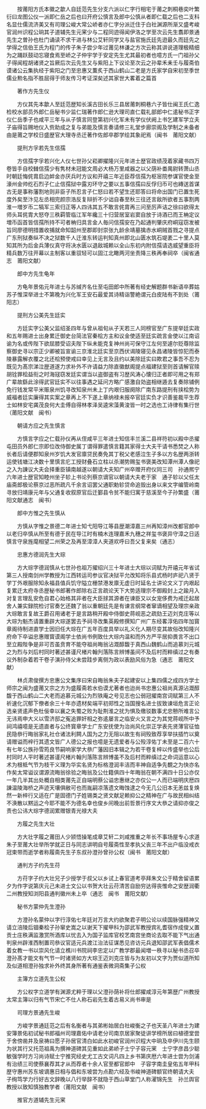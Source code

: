 <!-- { "loadSidebar": true } -->
　　按莆阳方氏本徽之歙人自廷范先生分支六派以仁字行相宅于莆之刺桐巷奕叶繁衍曰龙图公仪一派即仁岳之后也曰开府公慎言及郎中公慎从者即仁载之后也二支科名显仕儒流济美又有司理公峻大常公峤者亦仁字分派迁住于白社渊源所渐又盛考峻官润州识程公珦其子道辅先生元宷少与二程同逰得闻伊洛之学至次云先生翥即景通先生之曽孙也杜门诵读不求干进与林公艾轩同学又与盐官施氏廷先逰最久而廷先之学得之信伯王氏为程门的传子朱子尝少年过莆见林谦之方次云称其讲说道理极精细为之踊跃鼓动忘寝食焉至峤之子仲宇学于安定先生尤其最初者也噫方氏一门祖孙父子得闻程胡诸贤之旨厥后次云先生又与紫阳上下议论至次云之孙辈禾耒壬与履斋伯谟诸公云集执经于紫阳之门至忠惠又薫炙于西山鹤山二老是方氏家学自宋初至季世儒业勲名指不胜屈得于师友传习考证深矣述其家世大畧着之篇首

　　著作方先生仪

　　方仪其先本歙人至廷范歴知长溪古田长乐三县居莆刺桐巷六子皆仕闽王氏仁逸检校水部员外郎仁岳秘书少监仁瑞著作郎仁逊大理司直仁载礼部郎中仁逺秘书正字仪仁岳季子也咸平三年与从子慎言同登第初兴化军未有学仪伏阙上书乞建军学立夫子庙得旨赐地仪入赀助成之复与弟能及慎言奏请修三礼堂步廊崇阁及学制之未备者由是莆之学校日盛歴官大理寺丞迁著作佐郎卒郡学绘其象祀焉（闽书　莆阳文献）

　　提刑方孚若先生信孺

　　方信孺字孚若兴化人仪七世孙父崧卿擢隆兴元年进士歴官政绩茂着家藏书四万卷皆手自校雠信孺少有隽材未冠能文周必大杨万里咸器之以父荫补畨禺尉转萧山丞时朝廷悔侂胄启边衅金亦厌兵时方议和开禧三年近臣荐信孺为枢宻院参谋官使金至濠州金帅纥石烈子仁止信孺狱中露刃环守之要以五事信孺曰反俘归币可也縳送首谋古无是事称藩割地则非臣子所忍言子仁怒曰若不望生还耶答曰将命出国门已置生死度外矣至汴见左丞相完颜宗浩反复辩折不少诎自春至秋三往还言敌所欲者五事割两淮一増岁币二犒军三索归正等人四讳其五不敢言侂胄再三问至厉声诘之徐曰欲得太师头耳侂胄大怒夺三秩羁管临江军年纔三十归营居室岩窦自放于诗酒已而王柟定议増币函首皆信孺所持不可者柟归具言金人毎问信孺安在乃起通判肇庆府峒寇窃发被旨同廖德明措置收捕就命知韶州至郡即封崇张九龄余靖墓擒赤水峒贼首戮之寻提点广东刑狱奏纵不决之狱数千人迁淮东转运判知真州即北山匮水筑石堤袤二十里人莫知其所为后金兵薄仪真守将决水匮以退敌城赖以全山东初内附信孺请选威望重臣将精兵数万往开幕以主制客以重驭轻可以固江北瞰两河坐责降三秩再奉祠卒（闽省通志　莆阳文献）

　　郎中方先生龟年

　　方龟年景佑元年进士与苏缄齐名仕至屯田郎中所著有经史解题群书新语卒葬姑苏子惟深举进士不第晚为兴化军王安石最爱其诗精诣警絶谓元白皮陆有不到处（莆阳志）

　　提刑方公美先生廷实

　　方廷实字公美父监绍圣四年与曾从祖旬从子天若三人同榜官至广东提举廷实政和五年赐进士出身累迁御史台简法官秦桧方主和议金使适至廷实疏言金使以江南诏谕为名或传陛下欲屈膝受诏夫陛下纵未能克复神州尚可保守江左何至遽尔贬尊除监察御史寻以宗正少卿被旨宣谕三京淮北廷实至京西伏谒陵寝见永昌诸陵皆惊犯而泰陵暴露解衣覆之北还桧预使戒曰幸见上无言及且约以美除廷实曰欺君之事吾不忍为既见为髙宗涕泣歴道遂力求补外不许请益力除直徽猷阁提点福建狱至则首请解官赎胡铨罪桧益衔之时海冦窃发廷实谓当以盗御盗有习歴风涛心懐归正者即可用之有郑广辈故繇此涂得武官廷实不以往事遇之延问方略广感激自効盗相继遁去复奏除铺例免行钱发常平米赈泉州饥寻改知泉州未上丁内艰归服阕除广南东路提刑有挟桧势为威福者廷实廉得其实案之章再上不下遂上章纳禄未报卒官廷实负才识善鉴裁平生荐士如林安宅龚茂良何大圭傅自得林孝泽吴逵宋藻黄浚皆一时之选也工诗律有集行世（莆阳文献　闽书）

　　朝请方应之先生慎言

　　方慎言字应之仁载孙仪再从侄咸平三年进士知信丰兰溪二县祥符初以殿中丞擢屯田员外郎仁宗即位改侍御史属丁谓得罪遣慎言籍其家得士大夫干请书悉焚之人称长者后请便郡知泉州岁饥大发官廪贷民奏免其丁税父老感泣生子多以方名歴两浙转运使钱塘江决数十里慎言庀工授财叠石立柱以杀潮势赐玺书褒美改知潭州潭人像祀之入为諌议大夫会择重臣镇南越遂以朝请大夫知广州卒赠开府仪同三司　孙通熈宁六年进士歴官知睦州坐子轸上书论列蔡京谪官以朝请大夫老于家　通子轸以父任太庙斋郎极论蔡京过恶所疏凡千余言诏罢父通职勅轸贷命追毁出身以来文字编管岭南寻放归靖康元年与父通复收叙原官后迁鄞县令贫不能归寓于慈溪至今子孙繁盛（莆阳文献通志　闽书）

　　郎中方惟之先生慎从

　　方慎从字惟之景德二年进士知弋阳导江等县歴潮漳嘉三州再知漳州改都官郎中以老归卒慎从所至有德于民在导江时有楠木连理嘉禾九穗之祥玺书褒异守漳之日适慎言守泉旌麾相望二州荣之及再至漳漳人夹道欢呼曰吾父复来矣（通志）

　　忠惠方德润先生大琮

　　方大琮字德润慎从七世孙也祖万擢绍兴三十年进士大琮以词赋为开禧元年省试第三人授南剑州学教授为江西转运司参议官决狱平允改知将乐县式杨时庐祀八贤于学丁外艰服除知永福县值兵饥守隘立栅禁港发廪无虚日时延名士讲论文义丁内艰起复累迁太府寺丞歴秘书郎著作郎除右正言疏论天下大势适理宗不御殿封上之踰月入对复言理乱安危自君心始格其非者在大臣捄其源者在谏臣又以女宠侈费为戒迁起居舍人兼实録院检讨官奏乞还魏了翁以重朝廷先是有谏言纲常者窜谪相望及理宗亲政大琮敢言复故王爵召用诸老于是言路稍开殿中侍御史蒋岘恶之疏劾王迈刘克庄等以大琮为魁杰请置重辟大琮遂罢去予祠寻改集英殿修撰知广州广东经畧淳佑四年加寳章阁待制进直学士因旧任大琮在广五年百度具举以礼义化人期尽变其故俗改知隆兴府命下卒谥忠惠赠寳谟阁学士依尚书例致仕大琮内温和而外方严平居抑畏言不出口至立殿陛争是非可否虽贲育不能夺祖尚晦翁沾溉醇馥于真西山魏鹤山而追慕刘元城之为烈与刘后村同时著述甚谨尺楮片翰刋落陈言辨博虽间不及后村而粹缜过之有奏议外制杂着若干卷子演孙侍父未尝跬步离侧为政以表励风俗为急（通志　莆阳文献）

　　林贞肃俊撰方忠惠公文集序曰宋自晦翁朱夫子起建安以上集四儒之成四方学士师宗之闽为盛莆又宗之方为盛履斋若水伯谟尤著者也迨尚书忠惠公祖尚真源沾溉醇馥于西山鹤山二大老而追慕元城公为烈铁庵之号见志也公弱冠擢南宫词赋第三人不祈速化沉郁下僚者余三十年亦遗材矣端平初郑性之当国搜名进士拔致谏垣危言正论选亲贤逺声色杜佞幸以襄之失蜀之败为耻荆淮之扰为惧及缴驳数事尤忠戅所难言公无讳焉申大义以雪济邸之寃追罪奸相之弥逺屡言之临安火又言之为其党蒋岘所中予祠鸿禧噫是无遗直者与公终寳章学士广东安抚使为治尚风化崇正学表先贤薄官征恤民隐叅行晦翁家礼社仓诸法利闗人国为之力无阻以故生有祠殁致荐享举扶插竹以奠请赠谥而梓行其遗文皆广人德公之报也噫是无遗爱者与公殁淳佑丁未至是二百六十有七年公族孙雪筠良节嗣响家学大叅广藩因旧本辑之为若干卷复梓以传盛举也公后村同时人平时著述甚谨尺楮片翰刋落陈言辨博虽不及后村而粹缜过之命词运意以心术为根柢气节为枝干义理为华实名贤为标格澄润丰洁而丰神自适争先覩之为快亦名作矣太常谥议谓源流晦翁徐验之晦翁及公仕籍俱四十年晦翁在朝不满四十日公亦仅一年几半其出处概自相类莆先正自端明蔡公谥忠惠继之亦仅公一人而已端明庆厯四諌温陵海桥之声迹天壤俱敝可也而胤嗣凉落遗文晦蚀逮之今无几公旧本无恙兹复焕然一新梓行又适在广是固德门子姓锡类之贤文献足赖抑公之精神在广与故民相纠结不涣散以黙运之今耶不能不为德名幸也俊乡闬晚出前哲景行序文大叅之请抑亦俊之责也公讳大琮字德润累赠银青光禄大夫

　　方履之先生大壮

　　方大壮字履之莆田人少颕悟操笔成章艾轩二刘咸推重之年长不事场屋专心求道朱子至莆大壮举所学就正日与同志讲明自号履斋性至孝执父丧三年不出户临没戒衣冠束带而逝学者称履斋先生子东叔孙澄孙曾孙公权（闽书　莆阳文献）

　　通判方子约先生苻

　　方苻字子约大壮兄子少授学于叔父以乡试上春官道考亭拜朱文公于精舍留语累夕为作字说第庆元己未进士文公以书贺大壮云苻清苦自励穷达得丧惟命之安歴润衢二州教授知浏阳县通判徽州未上卒（通志　闽书　莆阳文献）

　　秘书方蒙仲先生澄孙

　　方澄孙名蒙仲以字行淳佑七年廷对万言大约欲聚君子明公论以续国脉强精神又请立涪陵后锢秦桧子孙窜史嵩之以谢天下擢甲科为邵武军教授宾礼耆宿作成俊乂置贡士庄秩满监激赏所酒库以忧去入为国子监库官校艺南宫坐商论去取不能下气出通判泉州辟淮西制置司叅议官适元兵渡江治法征谋悉见咨访元兵退知邵武军表倡儒术着女教一书以崇风化请立樵川书院祠李忠定以广教学郡最闻増一秩寻以秘书丞召卒澄孙髙才能文有气节一时诸贤如方大琮王迈刘克庄皆与为友初以文字为贾似道所知及似道相澄孙独求补外终其身所著有通鉴表微洞斋集子公权

　　主簿方立道先生公权

　　方公权字立道学有渊源尤粹于理以父澄孙荫补将仕郎擢咸淳元年第歴广州教授太常主簿以归有气节宋亡不仕人称石岩先生着古易义尚书审是

　　司理方景通先生峻

　　方峻字景通廷范之后有名衡者与其弟彬始居白社峻衡之子也天圣八年进士为建安簿景佑初试秘书郎福州司理嘉佑中请老分司南京居家聚徒讲学榜所居曰植德堂尝于舍傍凿井及泉祷曰愿子孙居官清白如此水初峻官润州识程大中珦及卒伊川先生颐为状其行又托范祖禹为撰神道碑其见重如此弟峤子士宁子容元宷　士宁字彦昌少聪敏强学时方习尚诗赋士宁推究经史尤工古文词凡四上乡书第庆厯六年进士尝为剑浦有治绩三司使蔡襄荐其才从而荐者十余人官至都官郎中　子容字南圭皇佑五年甲科歴守惠州苏东坡谪惠日相与倡和东坡尝为点勘六经及书峻神道碑额官终朝请大夫　子绚笃学力行好古文辞晚以八行举辞不就隐于西山草堂门人称濯锦先生　孙兰舆官教授以致知慎独教学者（莆阳文献　闽书）

　　推官方道辅先生元宷

